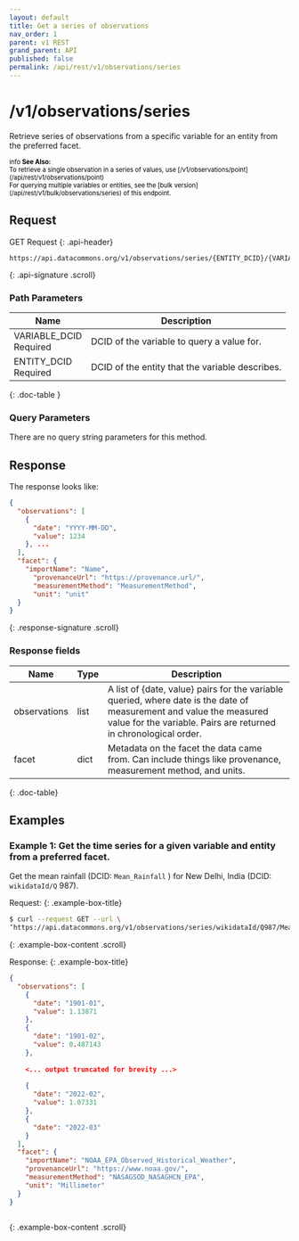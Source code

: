 ```yaml
---
layout: default
title: Get a series of observations
nav_order: 1
parent: v1 REST
grand_parent: API
published: false
permalink: /api/rest/v1/observations/series
---
```

 
# /v1/observations/series

Retrieve series of observations from a specific variable for an entity from the preferred facet.
 
<div markdown="span" class="alert alert-warning" role="alert" style="color:black; font-size: 0.8em">
   <span class="material-icons md-16">info </span><b>See Also:</b><br />
   To retrieve a single observation in a series of values, use [/v1/observations/point](/api/rest/v1/observations/point)<br />
   For querying multiple variables or entities, see the [bulk version](/api/rest/v1/bulk/observations/series) of this endpoint.
</div>
 
## Request
GET Request
{: .api-header}

```
https://api.datacommons.org/v1/observations/series/{ENTITY_DCID}/{VARIABLE_DCID}
```
{: .api-signature .scroll}

<script src="/assets/js/syntax_highlighting.js"></script>
 

### Path Parameters

| Name                                                | Description                   |
| --------------------------------------------------- | ----------------------------- |
| VARIABLE_DCID <br /> <required-tag>Required</required-tag> | DCID of the variable to query a value for. |
| ENTITY_DCID <br /> <required-tag>Required</required-tag> | DCID of the entity that the variable describes. |
{: .doc-table }
 
### Query Parameters

There are no query string parameters for this method.
 
## Response

The response looks like:
 

```json
{
  "observations": [
    {
      "date": "YYYY-MM-DD",
      "value": 1234
    }, ...
  ],
  "facet": {
    "importName": "Name",
      "provenanceUrl": "https://provenance.url/",
      "measurementMethod": "MeasurementMethod",
      "unit": "unit"
  }
}
```
{: .response-signature .scroll}

### Response fields

| Name     | Type   | Description                |
| -------- | ------ | -------------------------- |
| observations    | list | A list of {date, value} pairs for the variable queried, where date is the date of measurement and value the measured value for the variable. Pairs are returned in chronological order. |
| facet    | dict   | Metadata on the facet the data came from. Can include things like provenance, measurement method, and units. |
{: .doc-table}
 
## Examples

### Example 1: Get the time series for a given variable and entity from a preferred facet.

Get the mean rainfall (DCID: `Mean_Rainfall` ) for New Delhi, India (DCID: `wikidataId/Q` 987).
 
Request:
{: .example-box-title}

```bash
$ curl --request GET --url \
‘https://api.datacommons.org/v1/observations/series/wikidataId/Q987/Mean_Rainfall’
```
{: .example-box-content .scroll}
 
Response:
{: .example-box-title}

```json
{
  "observations": [
    {
      "date": "1901-01",
      "value": 1.13871
    },
    {
      "date": "1901-02",
      "value": 0.487143
    },
      
    <... output truncated for brevity ...>
 
    {
      "date": "2022-02",
      "value": 1.07331
    },
    {
      "date": "2022-03"
    }
  ],
  "facet": {
    "importName": "NOAA_EPA_Observed_Historical_Weather",
    "provenanceUrl": "https://www.noaa.gov/",
    "measurementMethod": "NASAGSOD_NASAGHCN_EPA",
    "unit": "Millimeter"
  }
}
 
```
{: .example-box-content .scroll}
 
 
 
